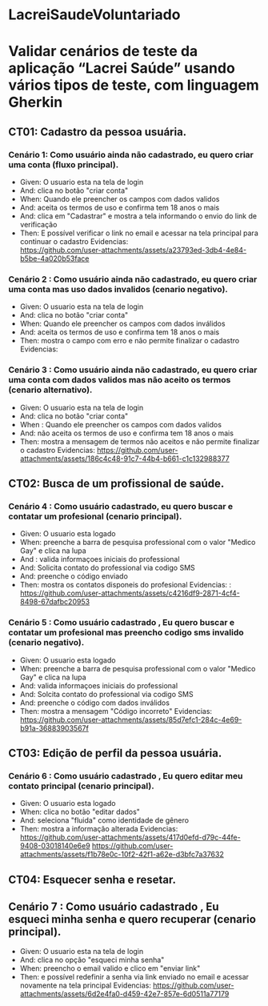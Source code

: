 # LacreiSaudeVoluntariado

# Validar cenários de teste da aplicação “Lacrei Saúde” usando vários tipos de teste, com linguagem Gherkin  
## CT01: Cadastro da pessoa usuária. 
### Cenário 1: Como usuário ainda não cadastrado, eu quero criar uma conta (fluxo principal). 
- Given: O usuario esta na tela de login 
- And: clica no botão "criar conta" 
- When: Quando ele preencher os campos com dados validos 
- And: aceita os termos de uso e confirma tem 18 anos o mais 
- And: clica em "Cadastrar" e mostra a tela informando o envio do link de verificação 
- Then: E possível verificar o link no email e acessar na tela principal para continuar o cadastro 
Evidencias:  
https://github.com/user-attachments/assets/a23793ed-3db4-4e84-b5be-4a020b53face
### Cenário 2 : Como usuário ainda não cadastrado, eu quero criar uma conta mas uso dados invalidos (cenario negativo). 
- Given: O usuario esta na tela de login 
- And: clica no botão "criar conta" 
- When: Quando ele preencher os campos com dados inválidos  
- And: aceita os termos de uso e confirma tem 18 anos o mais 
- Then: mostra o campo com erro e não permite finalizar o cadastro
Evidencias: 
### Cenário 3 : Como usuário ainda não cadastrado, eu quero criar uma conta com dados validos mas não aceito os termos (cenario alternativo). 
- Given: O usuario esta na tela de login 
- And: clica no botão "criar conta" 
- When : Quando ele preencher os campos com dados validos 
- And: não aceita os termos de uso e confirma tem 18 anos o mais 
- Then: mostra a mensagem de termos não aceitos e não permite finalizar o cadastro
Evidencias: 
https://github.com/user-attachments/assets/186c4c48-91c7-44b4-b661-c1c132988377
## CT02: Busca de um profissional de saúde. 
### Cenário 4 : Como usuário cadastrado, eu quero buscar e contatar um profesional (cenario principal). 
- Given: O usuario esta logado 
- When: preenche a barra de pesquisa professional com o valor "Medico Gay" e clica na lupa 
- And : valida informaçoes iniciais do professional  
- And: Solicita contato do professional via codigo SMS 
- And: preenche o código enviado  
- Then: mostra os contatos disponeis do profesional
Evidencias: : 
https://github.com/user-attachments/assets/c4216df9-2871-4cf4-8498-67dafbc20953
### Cenário 5 : Como usuário cadastrado , Eu quero buscar e contatar um profesional mas preencho codigo sms invalido (cenario negativo). 
- Given: O usuario esta logado 
- When: preenche a barra de pesquisa professional com o valor "Medico Gay" e clica na lupa 
- And: valida informaçoes iniciais do professional  
- And: Solcita contato do professional via codigo SMS 
- And: preenche o código com dados inválidos  
- Then: mostra a mensagem "Código incorreto"
Evidencias:
https://github.com/user-attachments/assets/85d7efc1-284c-4e69-b91a-36883903567f
## CT03: Edição de perfil da pessoa usuária. 
### Cenário 6 : Como usuário cadastrado , Eu quero editar meu contato principal (cenario principal). 
- Given: O usuario esta logado 
- When: clica no botão "editar dados" 
- And: seleciona "fluida" como identidade de gênero 
- Then: mostra a informação alterada
Evidencias: 
https://github.com/user-attachments/assets/417d0efd-d79c-44fe-9408-03018140e6e9
https://github.com/user-attachments/assets/f1b78e0c-10f2-42f1-a62e-d3bfc7a37632
## CT04: Esquecer senha e resetar. 
## Cenário 7 : Como usuário cadastrado , Eu esqueci minha senha e quero recuperar (cenario principal). 
- Given: O usuario esta na tela de login 
- And: clica no opção "esqueci minha senha" 
- When: preencho o email valido e clico em "enviar link" 
- Then: e possível redefinir a senha via link enviado no email e acessar novamente na tela principal
Evidencias: 
https://github.com/user-attachments/assets/6d2e4fa0-d459-42e7-857e-6d0511a77179
